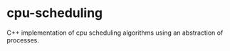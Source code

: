 # cpu-scheduling

C++ implementation of cpu scheduling algorithms using an abstraction of processes.
